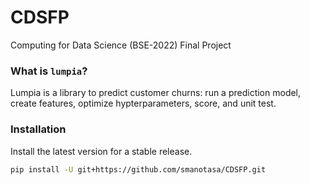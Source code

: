 # CDSFP
Computing for Data Science (BSE-2022) Final Project

### What is `lumpia`?
Lumpia is a library to predict customer churns: run a prediction model, create features, optimize hypterparameters, score, and unit test.

### Installation

Install the latest version for a stable release.

```bash
pip install -U git+https://github.com/smanotasa/CDSFP.git
```
